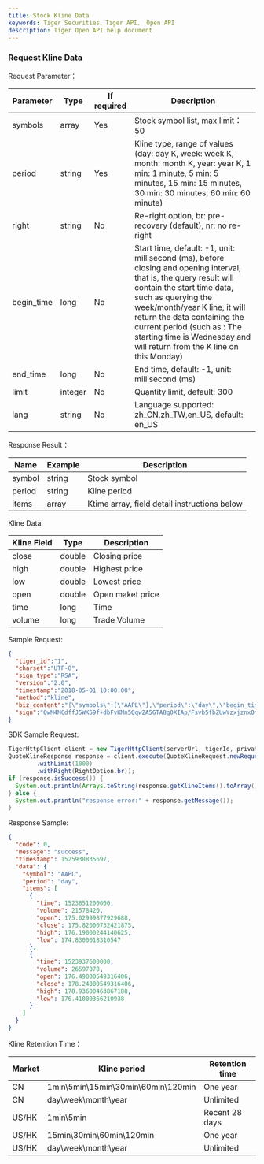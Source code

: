 ```yaml
---
title: Stock Kline Data
keywords: Tiger Securities、Tiger API、 Open API
description: Tiger Open API help document
---
```


### Request Kline Data

Request Parameter： 

 Parameter  | Type    | If required | Description                                                  
--- | --- | --- | ---
symbols|array|Yes|Stock symbol list, max limit：50
period|string|Yes|Kline type, range of values (day: day K, week: week K, month: month K, year: year K, 1 min: 1 minute, 5 min: 5 minutes, 15 min: 15 minutes, 30 min: 30 minutes, 60 min: 60 minute)
right|string|No|Re-right option, br: pre-recovery (default), nr: no re-right
begin_time|long|No|Start time, default: -1, unit: millisecond (ms), before closing and opening interval, that is, the query result will contain the start time data, such as querying the week/month/year K line, it will return the data containing the current period (such as : The starting time is Wednesday and will return from the K line on this Monday)
end_time|long|No|End time, default: -1, unit: millisecond (ms)
limit|integer|No|Quantity limit, default: 300
lang|string|No|Language supported: zh_CN,zh_TW,en_US, default: en_US


Response Result：

 Name   | Example | Description              
--- | --- | ---
symbol	|string|Stock symbol
period	|string|Kline period
items	|array| Ktime array, field detail instructions below 

Kline Data

Kline Field|Type|Description
---|---|---
close|double|Closing price
high|double|Highest price
low|double|Lowest price
open|double|Open maket price
time|long|Time
volume|long|Trade Volume

Sample Request:
```json    
{
  "tiger_id":"1",
  "charset":"UTF-8",
  "sign_type":"RSA",
  "version":"2.0",
  "timestamp":"2018-05-01 10:00:00",
  "method":"kline",
  "biz_content":"{\"symbols\":[\"AAPL\"],\"period\":\"day\",\"begin_time\":1540785600000,\"limit\":100}",
  "sign":"QwM4MCdffJ5WK59f+dbFvKMn5Qqw2A5GTA8g0XIAp/Fsvb5fbZUwYzxjznx0jO7VO9Npbzd+ywR6VrMz4liblTMPGDvDnPJP0rGUVF+xbj/3MBr3vFZ25XheyjfHIpP6f+qhNkn9KdFsviohZAWeplkYjV+OyxwMQmpnkP/vll4="
}
```

SDK Sample Request:

```java
TigerHttpClient client = new TigerHttpClient(serverUrl, tigerId, privateKey);
QuoteKlineResponse response = client.execute(QuoteKlineRequest.newRequest(List.of("AAPL"), KType.day, "2018-10-01", "2018-12-25")
        .withLimit(1000)
        .withRight(RightOption.br));
if (response.isSuccess()) {
  System.out.println(Arrays.toString(response.getKlineItems().toArray()));
} else {
  System.out.println("response error:" + response.getMessage());
}
```

Response Sample:
```json    
{
  "code": 0,
  "message": "success",
  "timestamp": 1525938835697,
  "data": {
    "symbol": "AAPL",
    "period": "day",
    "items": [
      {
        "time": 1523851200000,
        "volume": 21578420,
        "open": 175.02999877929688,
        "close": 175.82000732421875,
        "high": 176.19000244140625,
        "low": 174.8300018310547
      },
      {
        "time": 1523937600000,
        "volume": 26597070,
        "open": 176.49000549316406,
        "close": 178.24000549316406,
        "high": 178.93600463867188,
        "low": 176.41000366210938
      }
    ]
  }
}
```

Kline Retention Time：

Market|Kline period|Retention time
--- | --- | ---
CN|1min\5min\15min\30min\60min\120min| One year 
CN|day\week\month\year| Unlimited 
US/HK|1min\5min|Recent 28 days
US/HK|15min\30min\60min\120min| One year 
US/HK|day\week\month\year|Unlimited
